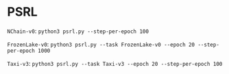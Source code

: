 # PSRL

`NChain-v0`: `python3 psrl.py --step-per-epoch 100`

`FrozenLake-v0`: `python3 psrl.py --task FrozenLake-v0 --epoch 20 --step-per-epoch 1000`

`Taxi-v3`: `python3 psrl.py --task Taxi-v3 --epoch 20 --step-per-epoch 100`
